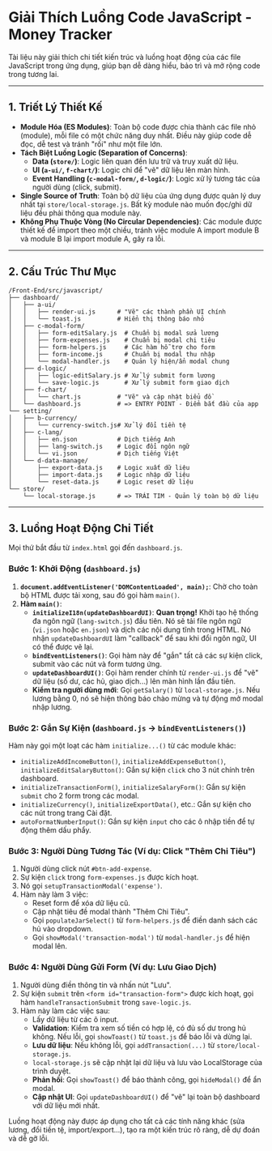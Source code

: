# Giải Thích Luồng Code JavaScript - Money Tracker

Tài liệu này giải thích chi tiết kiến trúc và luồng hoạt động của các file JavaScript trong ứng dụng, giúp bạn dễ dàng hiểu, bảo trì và mở rộng code trong tương lai.

---

## 1. Triết Lý Thiết Kế

- **Module Hóa (ES Modules)**: Toàn bộ code được chia thành các file nhỏ (module), mỗi file có một chức năng duy nhất. Điều này giúp code dễ đọc, dễ test và tránh "rối" như một file lớn.
- **Tách Biệt Luồng Logic (Separation of Concerns)**:
  - **Data (`store/`)**: Logic liên quan đến lưu trữ và truy xuất dữ liệu.
  - **UI (`a-ui/`, `f-chart/`)**: Logic chỉ để "vẽ" dữ liệu lên màn hình.
  - **Event Handling (`c-modal-form/`, `d-logic/`)**: Logic xử lý tương tác của người dùng (click, submit).
- **Single Source of Truth**: Toàn bộ dữ liệu của ứng dụng được quản lý duy nhất tại `store/local-storage.js`. Bất kỳ module nào muốn đọc/ghi dữ liệu đều phải thông qua module này.
- **Không Phụ Thuộc Vòng (No Circular Dependencies)**: Các module được thiết kế để import theo một chiều, tránh việc module A import module B và module B lại import module A, gây ra lỗi.

---

## 2. Cấu Trúc Thư Mục

```
/Front-End/src/javascript/
├── dashboard/
│   ├── a-ui/
│   │   ├── render-ui.js      # "Vẽ" các thành phần UI chính
│   │   └── toast.js          # Hiển thị thông báo nhỏ
│   ├── c-modal-form/
│   │   ├── form-editSalary.js  # Chuẩn bị modal sửa lương
│   │   ├── form-expenses.js    # Chuẩn bị modal chi tiêu
│   │   ├── form-helpers.js     # Các hàm hỗ trợ cho form
│   │   ├── form-income.js      # Chuẩn bị modal thu nhập
│   │   └── modal-handler.js    # Quản lý hiện/ẩn modal chung
│   ├── d-logic/
│   │   ├── logic-editSalary.js # Xử lý submit form lương
│   │   └── save-logic.js       # Xử lý submit form giao dịch
│   ├── f-chart/
│   │   └── chart.js          # "Vẽ" và cập nhật biểu đồ
│   └── dashboard.js          # => ENTRY POINT - Điểm bắt đầu của app
└── setting/
│   ├── b-currency/
│   │   └── currency-switch.js# Xử lý đổi tiền tệ
│   ├── c-lang/
│   │   ├── en.json           # Dịch tiếng Anh
│   │   ├── lang-switch.js    # Logic đổi ngôn ngữ
│   │   └── vi.json           # Dịch tiếng Việt
│   └── d-data-manage/
│       ├── export-data.js    # Logic xuất dữ liệu
│       ├── import-data.js    # Logic nhập dữ liệu
│       └── reset-data.js     # Logic reset dữ liệu
└── store/
    └── local-storage.js      # => TRÁI TIM - Quản lý toàn bộ dữ liệu
```

---

## 3. Luồng Hoạt Động Chi Tiết

Mọi thứ bắt đầu từ `index.html` gọi đến `dashboard.js`.

### Bước 1: Khởi Động (`dashboard.js`)

1.  **`document.addEventListener('DOMContentLoaded', main);`**: Chờ cho toàn bộ HTML được tải xong, sau đó gọi hàm `main()`.
2.  **Hàm `main()`**:
    - **`initializeI18n(updateDashboardUI)`**: **Quan trọng!** Khởi tạo hệ thống đa ngôn ngữ (`lang-switch.js`) đầu tiên. Nó sẽ tải file ngôn ngữ (`vi.json` hoặc `en.json`) và dịch các nội dung tĩnh trong HTML. Nó nhận `updateDashboardUI` làm "callback" để sau khi đổi ngôn ngữ, UI có thể được vẽ lại.
    - **`bindEventListeners()`**: Gọi hàm này để "gắn" tất cả các sự kiện click, submit vào các nút và form tương ứng.
    - **`updateDashboardUI()`**: Gọi hàm render chính từ `render-ui.js` để "vẽ" dữ liệu (số dư, các hủ, giao dịch...) lên màn hình lần đầu tiên.
    - **Kiểm tra người dùng mới**: Gọi `getSalary()` từ `local-storage.js`. Nếu lương bằng 0, nó sẽ hiện thông báo chào mừng và tự động mở modal nhập lương.

### Bước 2: Gắn Sự Kiện (`dashboard.js` -> `bindEventListeners()`)

Hàm này gọi một loạt các hàm `initialize...()` từ các module khác:
- `initializeAddIncomeButton()`, `initializeAddExpenseButton()`, `initializeEditSalaryButton()`: Gắn sự kiện `click` cho 3 nút chính trên dashboard.
- `initializeTransactionForm()`, `initializeSalaryForm()`: Gắn sự kiện `submit` cho 2 form trong các modal.
- `initializeCurrency()`, `initializeExportData()`, etc.: Gắn sự kiện cho các nút trong trang Cài đặt.
- `autoFormatNumberInput()`: Gắn sự kiện `input` cho các ô nhập tiền để tự động thêm dấu phẩy.

### Bước 3: Người Dùng Tương Tác (Ví dụ: Click "Thêm Chi Tiêu")

1.  Người dùng click nút `#btn-add-expense`.
2.  Sự kiện `click` trong `form-expenses.js` được kích hoạt.
3.  Nó gọi `setupTransactionModal('expense')`.
4.  Hàm này làm 3 việc:
    - Reset form để xóa dữ liệu cũ.
    - Cập nhật tiêu đề modal thành "Thêm Chi Tiêu".
    - Gọi `populateJarSelect()` từ `form-helpers.js` để điền danh sách các hủ vào dropdown.
    - Gọi `showModal('transaction-modal')` từ `modal-handler.js` để hiện modal lên.

### Bước 4: Người Dùng Gửi Form (Ví dụ: Lưu Giao Dịch)

1.  Người dùng điền thông tin và nhấn nút "Lưu".
2.  Sự kiện `submit` trên `<form id="transaction-form">` được kích hoạt, gọi hàm `handleTransactionSubmit` trong `save-logic.js`.
3.  Hàm này làm các việc sau:
    - Lấy dữ liệu từ các ô input.
    - **Validation**: Kiểm tra xem số tiền có hợp lệ, có đủ số dư trong hủ không. Nếu lỗi, gọi `showToast()` từ `toast.js` để báo lỗi và dừng lại.
    - **Lưu dữ liệu**: Nếu không lỗi, gọi `addTransaction(...)` từ `store/local-storage.js`.
    - `local-storage.js` sẽ cập nhật lại dữ liệu và lưu vào LocalStorage của trình duyệt.
    - **Phản hồi**: Gọi `showToast()` để báo thành công, gọi `hideModal()` để ẩn modal.
    - **Cập nhật UI**: Gọi `updateDashboardUI()` để "vẽ" lại toàn bộ dashboard với dữ liệu mới nhất.

Luồng hoạt động này được áp dụng cho tất cả các tính năng khác (sửa lương, đổi tiền tệ, import/export...), tạo ra một kiến trúc rõ ràng, dễ dự đoán và dễ gỡ lỗi.
